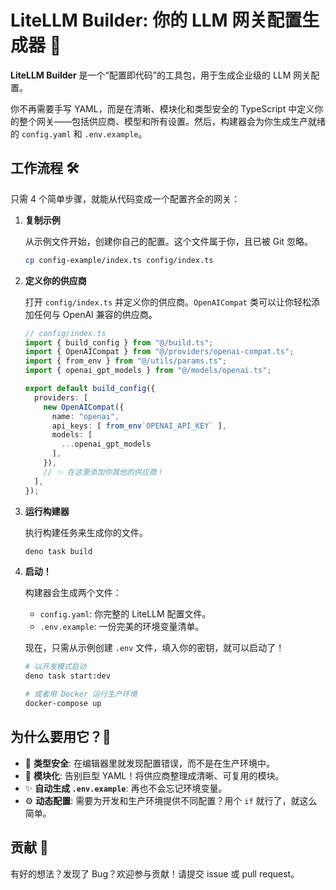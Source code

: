 # LiteLLM Builder: 你的 LLM 网关配置生成器 🚀

**LiteLLM Builder** 是一个“配置即代码”的工具包，用于生成企业级的 LLM 网关配置。

你不再需要手写 YAML，而是在清晰、模块化和类型安全的 TypeScript 中定义你的整个网关——包括供应商、模型和所有设置。然后，构建器会为你生成生产就绪的 `config.yaml` 和 `.env.example`。

## 工作流程 🛠️

只需 4 个简单步骤，就能从代码变成一个配置齐全的网关：

1.  **复制示例**

    从示例文件开始，创建你自己的配置。这个文件属于你，且已被 Git 忽略。

    ```bash
    cp config-example/index.ts config/index.ts
    ```

2.  **定义你的供应商**

    打开 `config/index.ts` 并定义你的供应商。`OpenAICompat` 类可以让你轻松添加任何与 OpenAI 兼容的供应商。

    ```typescript
    // config/index.ts
    import { build_config } from "@/build.ts";
    import { OpenAICompat } from "@/providers/openai-compat.ts";
    import { from_env } from "@/utils/params.ts";
    import { openai_gpt_models } from "@/models/openai.ts";

    export default build_config({
      providers: [
        new OpenAICompat({
          name: "openai",
          api_keys: [ from_env`OPENAI_API_KEY` ],
          models: [
            ...openai_gpt_models
          ],
        }),
        // ✨ 在这里添加你其他的供应商！
      ],
    });
    ```

3.  **运行构建器**

    执行构建任务来生成你的文件。

    ```bash
    deno task build
    ```

4.  **启动！**

    构建器会生成两个文件：
    -   `config.yaml`: 你完整的 LiteLLM 配置文件。
    -   `.env.example`: 一份完美的环境变量清单。

    现在，只需从示例创建 `.env` 文件，填入你的密钥，就可以启动了！

    ```bash
    # 以开发模式启动
    deno task start:dev

    # 或者用 Docker 运行生产环境
    docker-compose up
    ```

## 为什么要用它？🤔

-   🧠 **类型安全**: 在编辑器里就发现配置错误，而不是在生产环境中。
-   🧩 **模块化**: 告别巨型 YAML！将供应商整理成清晰、可复用的模块。
-   ✨ **自动生成 `.env.example`**: 再也不会忘记环境变量。
-   ⚙️ **动态配置**: 需要为开发和生产环境提供不同配置？用个 `if` 就行了，就这么简单。

## 贡献 🤝

有好的想法？发现了 Bug？欢迎参与贡献！请提交 issue 或 pull request。 
